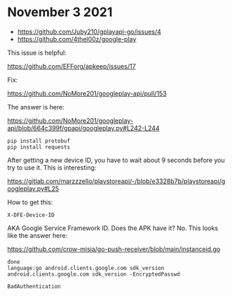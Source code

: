 # November 3 2021

- https://github.com/Juby210/gplayapi-go/issues/4
- https://github.com/4thel00z/google-play

This issue is helpful:

https://github.com/EFForg/apkeep/issues/17

Fix:

https://github.com/NoMore201/googleplay-api/pull/153

The answer is here:

https://github.com/NoMore201/googleplay-api/blob/664c399f/gpapi/googleplay.py#L242-L244

~~~
pip install protobuf
pip install requests
~~~

After getting a new device ID, you have to wait about 9 seconds before you try
to use it. This is interesting:

https://gitlab.com/marzzzello/playstoreapi/-/blob/e3328b7b/playstoreapi/googleplay.py#L25

How to get this:

~~~
X-DFE-Device-ID
~~~

AKA Google Service Framework ID. Does the APK have it? No. This looks like the
answer here:

https://github.com/crow-misia/go-push-receiver/blob/main/instanceid.go

~~~
done
language:go android.clients.google.com sdk_version
android.clients.google.com sdk_version -EncryptedPasswd

BadAuthentication
~~~
